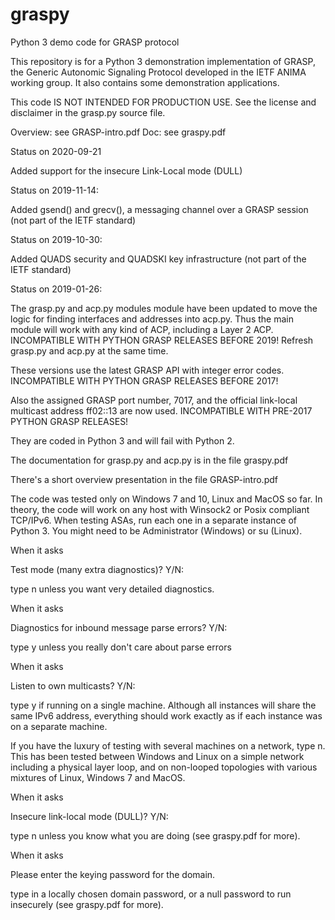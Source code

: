 # graspy
Python 3 demo code for GRASP protocol

This repository is for a Python 3 demonstration implementation of GRASP, the Generic Autonomic Signaling Protocol developed in the IETF ANIMA working group. It also contains some demonstration applications.

This code IS NOT INTENDED FOR PRODUCTION USE. See the license and disclaimer in the grasp.py source file.

Overview: see GRASP-intro.pdf
Doc: see graspy.pdf

Status on 2020-09-21

Added support for the insecure Link-Local mode (DULL)

Status on 2019-11-14:

Added gsend() and grecv(), a messaging channel over a GRASP session (not part of the IETF standard)

Status on 2019-10-30:

Added QUADS security and QUADSKI key infrastructure (not part of the IETF standard)

Status on 2019-01-26:

The grasp.py and acp.py modules module have been updated to
move the logic for finding interfaces and addresses into
acp.py. Thus the main module will work with any kind of ACP,
including a Layer 2 ACP.
INCOMPATIBLE WITH PYTHON GRASP RELEASES BEFORE 2019! Refresh
grasp.py and acp.py at the same time.

These versions use the latest GRASP API with integer error codes.
INCOMPATIBLE WITH PYTHON GRASP RELEASES BEFORE 2017!

Also the assigned GRASP port number, 7017, and the official
link-local multicast address ff02::13 are now used.
INCOMPATIBLE WITH PRE-2017 PYTHON GRASP RELEASES!

They are coded in Python 3 and will fail with Python 2.

The documentation for grasp.py and acp.py
is in the file graspy.pdf

There's a short overview presentation in
the file GRASP-intro.pdf

The code was tested only on Windows 7 and 10, Linux and MacOS so far. In theory,
the code will work on any host with Winsock2 or Posix compliant TCP/IPv6.
When testing ASAs, run each one in a separate instance of Python 3.
You might need to be Administrator (Windows) or su (Linux).

When it asks

  Test mode (many extra diagnostics)? Y/N:
  
type n unless you want very detailed diagnostics.

When it asks

  Diagnostics for inbound message parse errors? Y/N:
  
type y unless you really don't care about parse errors

When it asks

  Listen to own multicasts? Y/N:
  
type y if running on a single machine. Although all instances will share
the same IPv6 address, everything should work exactly as if each
instance was on a separate machine.

If you have the luxury of testing with several machines on a network, type n.
This has been tested between Windows and Linux on a simple network including
a physical layer loop, and on non-looped topologies with various mixtures of
Linux, Windows 7 and MacOS.

When it asks

  Insecure link-local mode (DULL)? Y/N:

type n unless you know what you are doing (see graspy.pdf for more).

When it asks

   Please enter the keying password for the domain.

type in a locally chosen domain password, or a null password to run
insecurely (see graspy.pdf for more).

